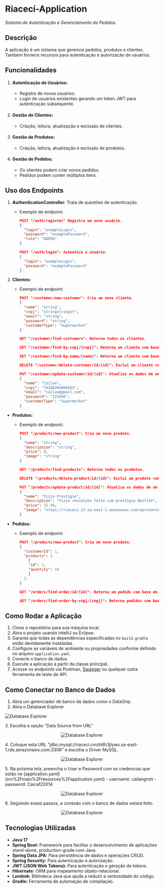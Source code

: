 # Riacecí-Application

*Sistema de Autenticação e Gerenciamento de Pedidos.*

## Descrição

A aplicação é um sistema que gerencia pedidos, produtos e clientes. 
Também fornece recursos para autenticação e autorização de usuários.

## Funcionalidades

1. #### Autenticação de Usuários:
   - Registro de novos usuários.
   - Login de usuários existentes gerando um token JWT para autenticação subsequente.
   
2. #### Gestão de Clientes:
    - Criação, leitura, atualização e exclusão de clientes.
   
3. #### Gestão de Produtos:
    - Criação, leitura, atualização e exclusão de produtos.

4. #### Gestão de Pedidos:
    - Os clientes podem criar novos pedidos.
    - Pedidos podem conter múltiplos itens.

## Uso dos Endpoints

1. **AuthenticationController**: Trata de questões de autenticação.
    - Exemplo de endpoint:
      ```json lines
      POST "/auth/register" Registra um novo usuário.
      {
        "login": "exampleLogin",
        "password": "examplePassword",
        "role": "ADMIN"
      }
      ```
      ```json
      POST "/auth/login": Autentica o usuário.
      {
        "login": "exampleLogin",
        "password": "examplePassword"
      }
      ```

2. **Clientes:**
    - Exemplo de endpoint:
      ```json
      POST "/customer/new-customer": Cria um novo cliente.
      {
        "name": "string",
        "cnpj": "stringstringst",
        "email": "string",
        "password": "string",
        "customerType": "Supermarket"
      }
      ```
      ```json
      GET "/customer/find-customers": Retorna todos os clientes.
      ```
      ```json
      GET "/customer/find-by-cnpj/{cnpj}": Retorna um cliente com base em seu CNPJ.
      ```
      ```json
      GET "/customer/find-by-name/{name}": Retorna um cliente com base em seu nome.
      ```
      ```json
      DELETE "/customer/delete-customer/id/{id}": Exclui um cliente com base em seu ID.
      ```
      ```json
      PUT "/customer/update-customer/id/{id}": Atualiza os dados de um cliente.
      {
        "name": "Cailan",
        "cnpj": "74186204000103",
        "email": "cailan@gmail.com",
        "password": "123456",
        "customerType": "Supermarket"
      }
      ```

- **Produtos:**
    - Exemplo de endpoint:
      ```json
      POST "/products/new-product": Cria um novo produto.
      {
        "name": "string",
        "description": "string",
        "price": 0,
        "image": "string"
      }
      ```
      ```json
      GET "/products/find-products": Retorna todos os produtos.
      ```
      ```json
      DELETE "/products/delete-product/id/{id}": Exclui um produto com base em seu ID.
      ```
      ```json
      PUT "/products/update-product/id/{id}": Atualiza os dados de um produto.
      {
        "name": "Pizza Prestígio",
        "description": "Pizza chocolate feito com prestígio Nestlé®",
        "price": 32.90,
        "image": "https://riaceci.s3.sa-east-1.amazonaws.com/apresentacao_comercial_riaceci/pizza_prestigio.png"
      }

      ```

- **Pedidos:**
    - Exemplo de endpoint:
      ```json
      POST "/products/new-product": Cria um novo produto.
      {
        "customerId": 1,
        "products": [
          {
          "id": 1,
          "quantity": 10
          }
        ]
      }
      ```
      ```json
      GET "/orders/find-order/id/{id}": Retorna um pedido com base em seu ID.
      ```
      ```json
      GET "/orders/find-order-by-cnpj/{cnpj}": Retorna pedidos com base no CNPJ do cliente.
      ```

## Como Rodar a Aplicação

1. Clone o repositório para sua máquina local.
2. Abra o projeto usando IntelliJ ou Eclipse.
3. Garanta que todas as dependências especificadas no `build.gradle` estão devidamente instaladas.
4. Configure as variáveis de ambiente ou propriedades conforme definido no arquivo `application.yaml`.
5. Conecte o banco de dados.
6. Execute a aplicação a partir da classe principal.
7. Acesse os endpoints via Postman, [Swagger](http://localhost:8080/swagger-ui/index.html#) ou qualquer outra ferramenta de teste de API.

## Como Conectar no Banco de Dados

1. Abra um gerenciador de banco de dados como o DataGrip.
2. Abra o Database Explorer
   <p align="center">
<img src="https://riaceci.s3.sa-east-1.amazonaws.com/README/database-explorer.png" alt="Database Explorer"></p>
3. Escolha a opção "Data Source from URL"
   <p align="center">
<img src="https://riaceci.s3.sa-east-1.amazonaws.com/README/data-source-from-url.png" alt="Database Explorer"></p>
4. Coloque esta URL "jdbc:mysql://riaceci.cmzh6h3jlyws.sa-east-1.rds.amazonaws.com:3306" e escolha o Driver MySQL.
   <p align="center">
<img src="https://riaceci.s3.sa-east-1.amazonaws.com/README/url_driver.png" alt="Database Explorer"></p>
5. Na próxima tela, preencha o User e Password com as credencias que estão no [application.yaml](src%2Fmain%2Fresources%2Fapplication.yaml)
    -    username: cailangrott
    -    password: Caica122014
   <p align="center">
<img src="https://riaceci.s3.sa-east-1.amazonaws.com/README/data-sources-driver.png" alt="Database Explorer"></p>
6. Seguindo esses passos, a conexão com o banco de dados estará feito.
   <p align="center">
<img src="https://riaceci.s3.sa-east-1.amazonaws.com/README/database-online.png" alt="Database Explorer"></p>


## Tecnologias Utilizadas

- **Java 17**
- **Spring Boot:** Framework para facilitar o desenvolvimento de aplicações stand-alone, production-grade com Java.
- **Spring Data JPA:** Para persistência de dados e operações CRUD.
- **Spring Security:** Para autenticação e autorização.
- **JWT (JSON Web Tokens):** Para autenticação e geração de tokens.
- **Hibernate:** ORM para mapeamento objeto-relacional.
- **Lombok:** Biblioteca Java que ajuda a reduzir a verbosidade do código.
- **Gradle:** Ferramenta de automação de compilação.
